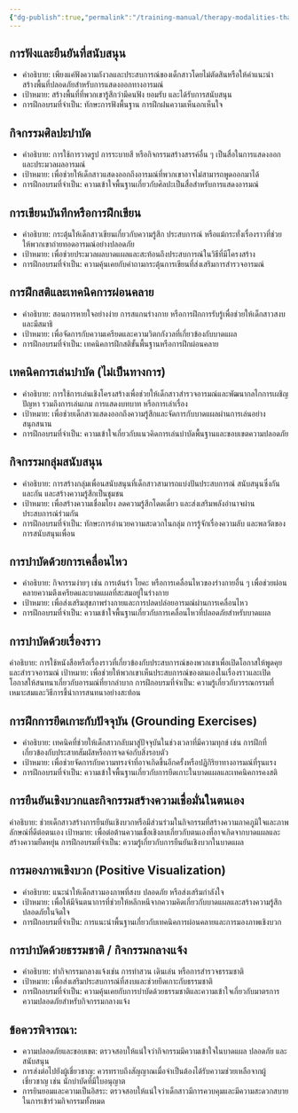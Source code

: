 ```yaml
---
{"dg-publish":true,"permalink":"/training-manual/therapy-modalities-thai/"}
---
```


## การฟังและยืนยันที่สนับสนุน
- คำอธิบาย: เพียงแค่ฟังความกังวลและประสบการณ์ของเด็กสาวโดยไม่ตัดสินหรือให้คำแนะนำ สร้างพื้นที่ปลอดภัยสำหรับการแสดงออกทางอารมณ์
- เป้าหมาย: สร้างพื้นที่ที่พวกเขารู้สึกว่ามีคนฟัง ยอมรับ และได้รับการสนับสนุน
- การฝึกอบรมที่จำเป็น: ทักษะการฟังพื้นฐาน การฝึกฝนความเห็นอกเห็นใจ

## กิจกรรมศิลปะบำบัด
- คำอธิบาย: การใช้การวาดรูป การระบายสี หรือกิจกรรมสร้างสรรค์อื่น ๆ เป็นสื่อในการแสดงออกและประมวลผลอารมณ์
- เป้าหมาย: เพื่อช่วยให้เด็กสาวแสดงออกถึงอารมณ์ที่พวกเขาอาจไม่สามารถพูดออกมาได้
- การฝึกอบรมที่จำเป็น: ความเข้าใจพื้นฐานเกี่ยวกับศิลปะเป็นสื่อสำหรับการแสดงอารมณ์

## การเขียนบันทึกหรือการฝึกเขียน
- คำอธิบาย: กระตุ้นให้เด็กสาวเขียนเกี่ยวกับความรู้สึก ประสบการณ์ หรือแม้กระทั่งเรื่องราวที่ช่วยให้พวกเขาถ่ายทอดอารมณ์อย่างปลอดภัย
- เป้าหมาย: เพื่อช่วยประมวลผลบาดแผลและสะท้อนถึงประสบการณ์ในวิธีที่มีโครงสร้าง
- การฝึกอบรมที่จำเป็น: ความคุ้นเคยกับคำถามกระตุ้นการเขียนที่ส่งเสริมการสำรวจอารมณ์

## การฝึกสติและเทคนิคการผ่อนคลาย
- คำอธิบาย: สอนการหายใจอย่างง่าย การสแกนร่างกาย หรือการฝึกการรับรู้เพื่อช่วยให้เด็กสาวสงบและมีสมาธิ
- เป้าหมาย: เพื่อจัดการกับความเครียดและความวิตกกังวลที่เกี่ยวข้องกับบาดแผล
- การฝึกอบรมที่จำเป็น: เทคนิคการฝึกสติขั้นพื้นฐานหรือการฝึกผ่อนคลาย

## เทคนิคการเล่นบำบัด (ไม่เป็นทางการ)
- คำอธิบาย: การใช้การเล่นเชิงโครงสร้างเพื่อช่วยให้เด็กสาวสำรวจอารมณ์และพัฒนากลไกการเผชิญปัญหา รวมถึงการเล่นเกม การแสดงบทบาท หรือการเล่าเรื่อง
- เป้าหมาย: เพื่อช่วยเด็กสาวแสดงออกถึงความรู้สึกและจัดการกับบาดแผลผ่านการเล่นอย่างสนุกสนาน
- การฝึกอบรมที่จำเป็น: ความเข้าใจเกี่ยวกับแนวคิดการเล่นบำบัดพื้นฐานและขอบเขตความปลอดภัย

## กิจกรรมกลุ่มสนับสนุน
- คำอธิบาย: การสร้างกลุ่มเพื่อนสนับสนุนที่เด็กสาวสามารถแบ่งปันประสบการณ์ สนับสนุนซึ่งกันและกัน และสร้างความรู้สึกเป็นชุมชน
- เป้าหมาย: เพื่อสร้างความเชื่อมโยง ลดความรู้สึกโดดเดี่ยว และส่งเสริมพลังอำนาจผ่านประสบการณ์ร่วมกัน
- การฝึกอบรมที่จำเป็น: ทักษะการอำนวยความสะดวกในกลุ่ม การรู้จักเรื่องความลับ และพลวัตของการสนับสนุนเพื่อน

## การบำบัดด้วยการเคลื่อนไหว
- คำอธิบาย: กิจกรรมง่ายๆ เช่น การเต้นรำ โยคะ หรือการเคลื่อนไหวของร่างกายอื่น ๆ เพื่อช่วยผ่อนคลายความตึงเครียดและบาดแผลที่สะสมอยู่ในร่างกาย
- เป้าหมาย: เพื่อส่งเสริมสุขภาพร่างกายและการปลดปล่อยอารมณ์ผ่านการเคลื่อนไหว
- การฝึกอบรมที่จำเป็น: ความเข้าใจพื้นฐานเกี่ยวกับการเคลื่อนไหวที่ปลอดภัยสำหรับบาดแผล

## การบำบัดด้วยเรื่องราว 
คำอธิบาย: การใช้หนังสือหรือเรื่องราวที่เกี่ยวข้องกับประสบการณ์ของพวกเขาเพื่อเปิดโอกาสให้พูดคุยและสำรวจอารมณ์
เป้าหมาย: เพื่อช่วยให้พวกเขาเห็นประสบการณ์ของตนเองในเรื่องราวและเปิดโอกาสให้สนทนาเกี่ยวกับอารมณ์ที่ยากลำบาก
การฝึกอบรมที่จำเป็น: ความรู้เกี่ยวกับวรรณกรรมที่เหมาะสมและวิธีการชี้นำการสนทนาอย่างสะท้อน

## การฝึกการยึดเกาะกับปัจจุบัน (Grounding Exercises)
- คำอธิบาย: เทคนิคที่ช่วยให้เด็กสาวกลับมาสู่ปัจจุบันในช่วงเวลาที่มีความทุกข์ เช่น การฝึกที่เกี่ยวข้องกับประสาทสัมผัสหรือการจดจ่อกับสิ่งรอบตัว
- เป้าหมาย: เพื่อช่วยจัดการกับความทรงจำที่อาจเกิดขึ้นอีกครั้งหรือปฏิกิริยาทางอารมณ์ที่รุนแรง
- การฝึกอบรมที่จำเป็น: ความเข้าใจพื้นฐานเกี่ยวกับการยึดเกาะในบาดแผลและเทคนิคการคงสติ

## การยืนยันเชิงบวกและกิจกรรมสร้างความเชื่อมั่นในตนเอง
คำอธิบาย: ช่วยเด็กสาวสร้างการยืนยันเชิงบวกหรือมีส่วนร่วมในกิจกรรมที่สร้างความภาคภูมิใจและภาพลักษณ์ที่ดีต่อตนเอง
เป้าหมาย: เพื่อต่อต้านความเชื่อเชิงลบเกี่ยวกับตนเองที่อาจเกิดจากบาดแผลและสร้างความยืดหยุ่น
การฝึกอบรมที่จำเป็น: ความรู้เกี่ยวกับการยืนยันเชิงบวกในบาดแผล

## การมองภาพเชิงบวก (Positive Visualization)
- คำอธิบาย: แนะนำให้เด็กสาวมองภาพที่สงบ ปลอดภัย หรือส่งเสริมกำลังใจ
- เป้าหมาย: เพื่อให้มีจินตนาการที่ช่วยให้หลีกหนีจากความคิดเกี่ยวกับบาดแผลและสร้างความรู้สึกปลอดภัยในจิตใจ
- การฝึกอบรมที่จำเป็น: การแนะนำพื้นฐานเกี่ยวกับเทคนิคการผ่อนคลายและการมองภาพเชิงบวก

## การบำบัดด้วยธรรมชาติ / กิจกรรมกลางแจ้ง
- คำอธิบาย: ทำกิจกรรมกลางแจ้งเช่น การทำสวน เดินเล่น หรือการสำรวจธรรมชาติ
- เป้าหมาย: เพื่อส่งเสริมประสบการณ์ที่สงบและช่วยยึดเกาะกับธรรมชาติ
- การฝึกอบรมที่จำเป็น: ความคุ้นเคยกับการบำบัดด้วยธรรมชาติและความเข้าใจเกี่ยวกับมาตรการความปลอดภัยสำหรับกิจกรรมกลางแจ้ง

## ข้อควรพิจารณา:
- ความปลอดภัยและขอบเขต: ตรวจสอบให้แน่ใจว่ากิจกรรมมีความเข้าใจในบาดแผล ปลอดภัย และสนับสนุน
- การส่งต่อไปยังผู้เชี่ยวชาญ: ควรทราบถึงสัญญาณเมื่อจำเป็นต้องได้รับความช่วยเหลือจากผู้เชี่ยวชาญ เช่น นักบำบัดที่มีใบอนุญาต
- การยินยอมและความเป็นอิสระ: ตรวจสอบให้แน่ใจว่าเด็กสาวมีการควบคุมและมีความสะดวกสบายในการเข้าร่วมกิจกรรมทั้งหมด